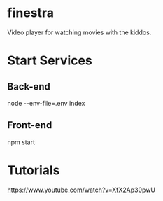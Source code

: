 # finestra
Video player for watching movies with the kiddos.

# Start Services

## Back-end

  node --env-file=.env index

## Front-end

  npm start

# Tutorials
https://www.youtube.com/watch?v=XfX2Ap30pwU
